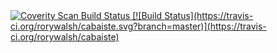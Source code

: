 <a href="https://scan.coverity.com/projects/rorywalsh-cabaiste">
  <img alt="Coverity Scan Build Status"
       src="https://scan.coverity.com/projects/11367/badge.svg"/>
[![Build Status](https://travis-ci.org/rorywalsh/cabaiste.svg?branch=master)](https://travis-ci.org/rorywalsh/cabaiste)
